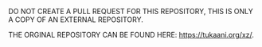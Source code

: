 DO NOT CREATE A PULL REQUEST FOR THIS REPOSITORY, THIS IS ONLY A COPY OF AN EXTERNAL REPOSITORY.

THE ORGINAL REPOSITORY CAN BE FOUND HERE: https://tukaani.org/xz/.